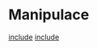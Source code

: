 # Manipulace

[include](https://github.com/bedjan/manipulace/blob/master/domu.md)
[include](https://github.com/bedjan/manipulace/blob/master/manipulator_znaky.md)
